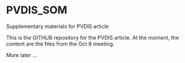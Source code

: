 PVDIS_SOM
=========

Supplementary materials for PVDIS article

This is the GITHUB repository for the PVDIS article.  At the moment, the content 
are the files from the Oct 8 meeting.

More later ...
